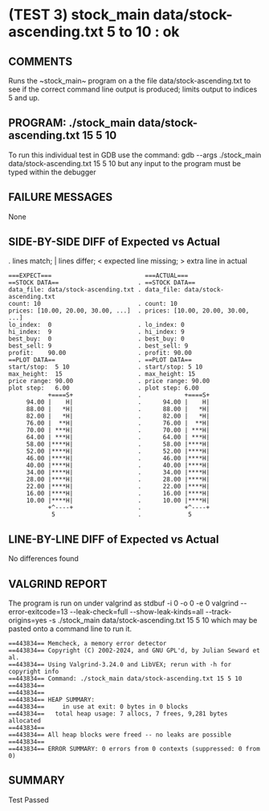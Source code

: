 (TEST 3) stock_main data/stock-ascending.txt 5 to 10 : ok
=========================================================

COMMENTS
--------
Runs the ~stock_main~ program on a the file
data/stock-ascending.txt to see if the correct command line output is
produced; limits output to indices 5 and up.

PROGRAM: ./stock_main data/stock-ascending.txt 15 5 10
------------------------------------------------------
To run this individual test in GDB use the command:
  gdb --args ./stock_main data/stock-ascending.txt 15 5 10
but any input to the program must be typed within the debugger

FAILURE MESSAGES
----------------
None

SIDE-BY-SIDE DIFF of Expected vs Actual
---------------------------------------
. lines match; | lines differ; < expected line missing; > extra line in actual

```sdiff
===EXPECT===                          ===ACTUAL===
==STOCK DATA==                      . ==STOCK DATA==
data_file: data/stock-ascending.txt . data_file: data/stock-ascending.txt
count: 10                           . count: 10
prices: [10.00, 20.00, 30.00, ...]  . prices: [10.00, 20.00, 30.00, ...]
lo_index:  0                        . lo_index: 0
hi_index:  9                        . hi_index: 9
best_buy:  0                        . best_buy: 0
best_sell: 9                        . best_sell: 9
profit:    90.00                    . profit: 90.00
==PLOT DATA==                       . ==PLOT DATA==
start/stop:  5 10                   . start/stop: 5 10
max_height:  15                     . max_height: 15
price range: 90.00                  . price range: 90.00
plot step:   6.00                   . plot step: 6.00
           +====S+                  .            +====S+
     94.00 |    H|                  .      94.00 |    H|
     88.00 |   *H|                  .      88.00 |   *H|
     82.00 |   *H|                  .      82.00 |   *H|
     76.00 |  **H|                  .      76.00 |  **H|
     70.00 | ***H|                  .      70.00 | ***H|
     64.00 | ***H|                  .      64.00 | ***H|
     58.00 |****H|                  .      58.00 |****H|
     52.00 |****H|                  .      52.00 |****H|
     46.00 |****H|                  .      46.00 |****H|
     40.00 |****H|                  .      40.00 |****H|
     34.00 |****H|                  .      34.00 |****H|
     28.00 |****H|                  .      28.00 |****H|
     22.00 |****H|                  .      22.00 |****H|
     16.00 |****H|                  .      16.00 |****H|
     10.00 |****H|                  .      10.00 |****H|
           +^----+                  .            +^----+
            5                       .             5    

```

LINE-BY-LINE DIFF of Expected vs Actual
---------------------------------------
No differences found

VALGRIND REPORT
---------------
The program is run on under valgrind as
  stdbuf -i 0 -o 0 -e 0 valgrind --error-exitcode=13 --leak-check=full --show-leak-kinds=all --track-origins=yes -s ./stock_main data/stock-ascending.txt 15 5 10
which may be pasted onto a command line to run it.

```
==443834== Memcheck, a memory error detector
==443834== Copyright (C) 2002-2024, and GNU GPL'd, by Julian Seward et al.
==443834== Using Valgrind-3.24.0 and LibVEX; rerun with -h for copyright info
==443834== Command: ./stock_main data/stock-ascending.txt 15 5 10
==443834== 
==443834== 
==443834== HEAP SUMMARY:
==443834==     in use at exit: 0 bytes in 0 blocks
==443834==   total heap usage: 7 allocs, 7 frees, 9,281 bytes allocated
==443834== 
==443834== All heap blocks were freed -- no leaks are possible
==443834== 
==443834== ERROR SUMMARY: 0 errors from 0 contexts (suppressed: 0 from 0)
```

SUMMARY
-------
Test Passed
